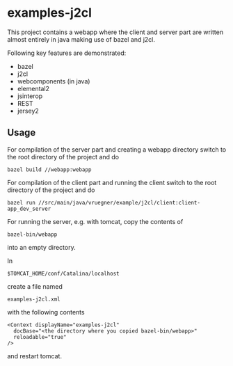 # examples-j2cl
This project contains a webapp where the client and server part are written almost entirely in java making use of bazel and j2cl.

Following key features are demonstrated:
+ bazel
+ j2cl
+ webcomponents (in java)
+ elemental2
+ jsinterop
+ REST
+ jersey2

## Usage
For compilation of the server part and creating a webapp directory switch to the root directory of the project and do

```
bazel build //webapp:webapp
```

For compilation of the client part and running the client switch to the root directory of the project and do

```
bazel run //src/main/java/vruegner/example/j2cl/client:client-app_dev_server
```

For running the server, e.g. with tomcat, copy the contents of

```
bazel-bin/webapp
```

into an empty directory.

In

```
$TOMCAT_HOME/conf/Catalina/localhost
```

create a file named

```
examples-j2cl.xml
```

with the following contents

```
<Context displayName="examples-j2cl"
  docBase="<the directory where you copied bazel-bin/webapp>"
  reloadable="true"
/>
```

and restart tomcat.
